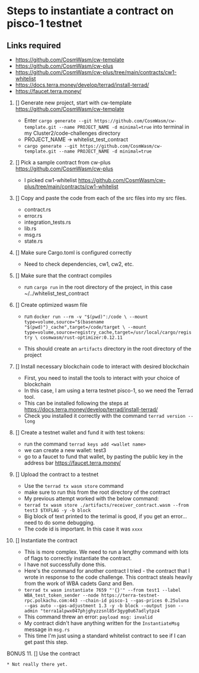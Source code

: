 # Steps to instantiate a contract on pisco-1 testnet

## Links required

* https://github.com/CosmWasm/cw-template
* https://github.com/CosmWasm/cw-plus
* https://github.com/CosmWasm/cw-plus/tree/main/contracts/cw1-whitelist
* https://docs.terra.money/develop/terrad/install-terrad/
* https://faucet.terra.money/


1. [] Generate new project, start with cw-template https://github.com/CosmWasm/cw-template

    * Enter `cargo generate --git https://github.com/CosmWasm/cw-template.git --name PROJECT_NAME -d minimal=true` into terminal in my Cluster2/code-challenges directory
    * PROJECT_NAME -> whitelist_test_contract
    * `cargo generate --git https://github.com/CosmWasm/cw-template.git --name PROJECT_NAME -d minimal=true`

2. [] Pick a sample contract from cw-plus https://github.com/CosmWasm/cw-plus

    * I picked cw1-whitelist https://github.com/CosmWasm/cw-plus/tree/main/contracts/cw1-whitelist

3. [] Copy and paste the code from each of the src files into my src files.

    * contract.rs
    * error.rs
    * integration_tests.rs
    * lib.rs
    * msg.rs
    * state.rs

4. [] Make sure Cargo.toml is configured correctly

    * Need to check dependencies, cw1, cw2, etc.

5. [] Make sure that the contract compiles

    * run `cargo run` in the root directory of the project, in this case ~/../whitelist_test_contract

6. [] Create optimized wasm file

    * run `docker run --rm -v "$(pwd)":/code \
  --mount type=volume,source="$(basename "$(pwd)")_cache",target=/code/target \
  --mount type=volume,source=registry_cache,target=/usr/local/cargo/registry \
  cosmwasm/rust-optimizer:0.12.11`

    * This should create an `artifacts` directory in the root directory of the project

7. [] Install necessary blockchain code to interact with desired blockchain

    * First, you need to install the tools to interact with your choice of blockchain
    * In this case, I am using a terra testnet pisco-1, so we need the Terrad tool.
    * This can be installed following the steps at https://docs.terra.money/develop/terrad/install-terrad/
    * Check you installed it correctly with the command `terrad version --long`

8. [] Create a testnet wallet and fund it with test tokens:

    * run the command `terrad keys add <wallet name>`
    * we can create a new wallet: test3
    * go to a faucet to fund that wallet, by pasting the public key in the address bar https://faucet.terra.money/

9. [] Upload the contract to a testnet

    * Use the `terrad tx wasm store` command
    * make sure to run this from the root directory of the contract
    * My previous attempt worked with the below command:
    * `terrad tx wasm store ./artifacts/receiver_contract.wasm --from test3 $TXFLAG -y -b block`
    * Big block of text printed to the terimal is good, if you get an error... need to do some debugging.
    * The code id is important. In this case it was `xxxx`

10. [] Instantiate the contract

    * This is more complex. We need to run a lengthy command with lots of flags to correctly instantiate the contract.
    * I have not successfully done this.
    * Here's the command for another contract I tried - the contract that I wrote in response to the code challenge. This contract steals heavily from the work of WBA cadets Ganz and Ben.
    * `terrad tx wasm instantiate 7659 "'{}'" --from test1 --label WBA_test_token_sender --node https://terra-testnet-rpc.polkachu.com:443 --chain-id pisco-1 --gas-prices 0.25uluna --gas auto --gas-adjustment 1.3 -y -b block --output json --admin "terra1alpwx047phjghyzzsnl85r3gyg0u67adlytpz4`
    * This command threw an error: `payload msg: invalid`
    * My contract didn't have anything written for the `InstantiateMsg` message in `msg.rs`
    * This time I'm just using a standard whitelist contract to see if I can get past this step.

BONUS 11. [] Use the contract

    * Not really there yet.

